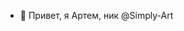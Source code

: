 - 👋 Привет, я Артем, ник @Simply-Art

<!---
Пишу программы для решения своих задач и выкладываю, вдруг кому пригодится
--->

